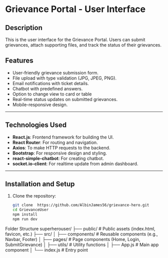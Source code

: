  # Grievance Portal - User Interface

## Description
This is the user interface for the Grievance Portal. Users can submit grievances, attach supporting files, and track the status of their grievances.

## Features
- User-friendly grievance submission form.
- File upload with type validation (JPG, JPEG, PNG).
- Email notifications with ticket details.
- Chatbot with  predefined answers.
- Option to change view to card or table
- Real-time status updates on submitted grievances.
- Mobile-responsive design.

---

## Technologies Used
- **React.js**: Frontend framework for building the UI.
- **React Router**: For routing and navigation.
- **Axios**: To make HTTP requests to the backend.
- **Bootstrap**: For responsive design and styling.
- **react-simple-chatbot**: For creating chatbot.
- **socket.io-client**: For realtime update from admin dashboard.

---

## Installation and Setup
1. Clone the repository:
   ```bash
   git clone  https://github.com/AlbinJames56/grievance-hero.git
   cd GrievanceUser
   npm install
   npm run dev

Folder Structure
superherouser/
├── public/              # Public assets (index.html, favicon, etc.)
├── src/
│   ├── components/      # Reusable components (e.g., Navbar, Footer)
│   ├── pages/           # Page components (Home, Login, SubmitGrievance)
│   ├── utils/           # Utility functions
│   ├── App.js           # Main app component
│   └── index.js         # Entry point
